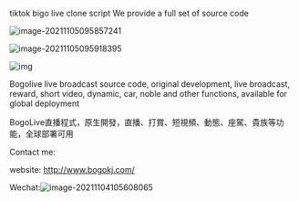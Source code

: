 


tiktok bigo live clone script
We provide a full set of source code

![image-20211105095857241](https://raw.githubusercontent.com/ivoidcat/tiktok-bigo-live-clone-script-/main/1.png)

![image-20211105095918395](https://raw.githubusercontent.com/ivoidcat/tiktok-bigo-live-clone-script-/main/2.png)

![img](https://raw.githubusercontent.com/ivoidcat/tiktok-bigo-live-clone-script-/main/3.png)







Bogolive live broadcast source code, original development, live broadcast, reward, short video, dynamic, car, noble and other functions, available for global deployment

BogoLive直播程式，原生開發，直播、打賞、短視頻、動態、座駕、貴族等功能，全球部署可用


Contact me:

website: http://www.bogokj.com/

Wechat:![image-20211104105608065](https://raw.githubusercontent.com/ivoidcat/tiktok-bigo-live-clone-script-/main/4.png)


